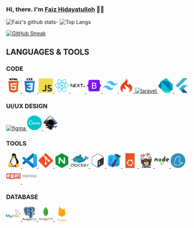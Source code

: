 ### Hi, there. I'm <a href="https://www.linkedin.com/in/faiz-hidayatulloh-9b1615157/" target="_blank">Faiz Hidayatulloh</a> 👋🏼

![Faiz's github stats](https://github-readme-stats-faizhid.vercel.app/api?username=hid0&show_icons=true&theme=vue-dark&count_private=true)- ![Top Langs](https://github-readme-stats-faizhid.vercel.app/api/top-langs?username=hid0&show_icons=true&theme=vue-dark&count_private=true)

[![GitHub Streak](https://streak-stats.demolab.com?user=hid0&hide_border=true&border_radius=5&locale=jv&mode=weekly&card_width=500&card_height=200)](https://git.io/streak-stats)
<!-- [![Github Badge](https://img.shields.io/github/followers/hid0?style=social)](https://github.com/hid0)
[![Linkedin Badge]()](https://www.linkedin.com/in/faiz-hidayatulloh-9b1615157/)
[![Instagram Badge]()]()
[![Gmail Badge]()](mailto:faizhid11@gmail.com)
[![Twitter Badge](https://img.shields.io/twitter/url?url=https%3A%2F%2Ftwitter.com%2Ffaiz14_)](https://twitter.com/faiz14_)
[![Website Badge]()](https://faizhid.xyz) -->

## LANGUAGES & TOOLS

### CODE

  <a href="https://www.w3.org/html/" target="_blank">
    <img
      src="https://raw.githubusercontent.com/devicons/devicon/master/icons/html5/html5-original-wordmark.svg"
      alt="html5"
      width="40"
      height="40"
    />
  </a>
  <a href="https://www.w3schools.com/css/" target="_blank">
    <img
      src="https://raw.githubusercontent.com/devicons/devicon/master/icons/css3/css3-original-wordmark.svg"
      alt="css3"
      width="40"
      height="40"
    />
  </a>
  <a href="https://www.javascript.com/" target="_blank">
    <img
      src="https://raw.githubusercontent.com/devicons/devicon/master/icons/javascript/javascript-original.svg"
      alt="js"
      width="40"
      height="40"
    />
  </a>
  <a href="https://www.reactjs.org/" target="_blank">
    <img
      src="https://raw.githubusercontent.com/devicons/devicon/master/icons/react/react-original.svg"
      alt="reactjs"
      width="40"
      height="40"
    />
  </a>
  <a href="https://www.nextjs.org/" target="_blank">
    <img
      src="https://raw.githubusercontent.com/devicons/devicon/master/icons/nextjs/nextjs-original-wordmark.svg"
      alt="reactjs"
      width="40"
      height="40"
    />
  </a>
  </a>
  <a href="https://getbootstrap.com/" target="_blank">
    <img
      src="https://raw.githubusercontent.com/devicons/devicon/master/icons/bootstrap/bootstrap-original.svg"
      alt="bootstrap"
      width="40"
      height="40"
    />
  </a>
  <a href="https://www.tailwindcss.com/" target="_blank">
    <img
      src="https://raw.githubusercontent.com/devicons/devicon/master/icons/tailwindcss/tailwindcss-plain.svg"
      alt="tailwindcss"
      width="40"
      height="40"
    />
  </a>
  <a href="https://www.codeigniter.com/" target="_blank">
    <img
      src="https://raw.githubusercontent.com/devicons/devicon/master/icons/codeigniter/codeigniter-plain.svg"
      alt="codeigniter"
      width="40"
      height="40"
    />
  </a>
  <a href="https://www.laravel.com/" target="_blank">
    <img
      src="https://laravel.com/img/logomark.min.svg"
      alt="laravel"
      width="40"
      height="40"
    />
  </a>
  <a href="https://www.dart.dev/" target="_blank">
    <img
      src="https://raw.githubusercontent.com/devicons/devicon/master/icons/dart/dart-original.svg"
      alt="dart"
      width="40"
      height="40"
    />
  </a>
  <a href="https://www.flutter.dev/" target="_blank">
    <img
      src="https://raw.githubusercontent.com/devicons/devicon/master/icons/flutter/flutter-original.svg"
      alt="flutter"
      width="40"
      height="40"
    />
  </a>

### UI/UX DESIGN

  <a href="https://www.figma.com/" target="_blank">
    <img
      src="https://www.vectorlogo.zone/logos/figma/figma-icon.svg"
      alt="figma"
      width="40"
      height="40"
    />
  </a>
  <a href="https://www.canva.com/" target="_blank">
    <img
      src="https://raw.githubusercontent.com/devicons/devicon/master/icons/canva/canva-original.svg"
      alt="canva"
      width="40"
      height="40"
    />
  </a>
  <a href="https://www.inkscape.com/" target="_blank">
    <img
      src="https://raw.githubusercontent.com/devicons/devicon/master/icons/inkscape/inkscape-original.svg"
      alt="inkscape"
      width="40"
      height="40"
    />
  </a>

### TOOLS

  <a href="https://linux.org" target="_blank">
    <img
      src="https://raw.githubusercontent.com/devicons/devicon/master/icons/linux/linux-original.svg"
      alt="linux"
      width="40"
      height="40"
    />
  </a>
  <a href="https://code.visualstudio.com" target="_blank">
    <img
      src="https://raw.githubusercontent.com/devicons/devicon/master/icons/vscode/vscode-original.svg"
      alt="vscode"
      width="40"
      height="40"
    />
  </a>
  <a href="https://www.git-scm.com/" target="_blank">
    <img
      src="https://raw.githubusercontent.com/devicons/devicon/master/icons/git/git-original.svg"
      alt="nginx"
      width="40"
      height="40"
    />
  </a>
  <a href="https://www.nginx.com/" target="_blank">
    <img
      src="https://raw.githubusercontent.com/devicons/devicon/master/icons/nginx/nginx-original.svg"
      alt="nginx"
      width="40"
      height="40"
    />
  </a>
  <a href="https://www.docker.com/" target="_blank">
    <img
      src="https://raw.githubusercontent.com/devicons/devicon/master/icons/docker/docker-original-wordmark.svg"
      alt="docker"
      width="50"
      height="40"
    />
  </a>
  <a href="https://www.gnu.org/software/bash/" target="_blank">
    <img
      src="https://raw.githubusercontent.com/devicons/devicon/master/icons/bash/bash-original.svg"
      alt="bash"
      width="40"
      height="40"
    />
  </a>
  <a href="https://developer.apple.com/xcode/" target="_blank">
    <img
      src="https://raw.githubusercontent.com/devicons/devicon/master/icons/xcode/xcode-original.svg"
      alt="xcode"
      width="40"
      height="40"
    />
  </a>
  <a href="https://www.ubuntu.com" target="_blank">
    <img
      src="https://raw.githubusercontent.com/devicons/devicon/master/icons/ubuntu/ubuntu-plain.svg"
      alt="ubuntu"
      width="40"
      height="40"
    />
  </a>
  <a href="https://www.getcomposer.org" target="_blank">
    <img
      src="https://raw.githubusercontent.com/devicons/devicon/master/icons/composer/composer-original.svg"
      alt="composer"
      width="40"
      height="40"
    />
  </a>
  <a href="https://nodejs.com/" target="_blank">
    <img
      src="https://raw.githubusercontent.com/devicons/devicon/master/icons/nodejs/nodejs-original-wordmark.svg"
      alt="nodejs"
      width="40"
      height="40"
    />
  </a>
  <a href="https://yarnpkg.com/" target="_blank">
    <img
      src="https://raw.githubusercontent.com/devicons/devicon/master/icons/yarn/yarn-original.svg"
      alt="yarn"
      width="40"
      height="40"
    />
  </a>
  <a href="https://www.npmjs.com/" target="_blank">
    <img
      src="https://raw.githubusercontent.com/devicons/devicon/master/icons/npm/npm-original-wordmark.svg"
      alt="npm"
      width="40"
      height="40"
    />
  </a>
  <a href="https://www.expressjs.com/" target="_blank">
    <img
      src="https://raw.githubusercontent.com/devicons/devicon/master/icons/express/express-original-wordmark.svg"
      alt="npm"
      width="40"
      height="40"
    />
  </a>

### DATABASE

  <a href="https://www.mysql.com" target="_blank">
    <img
      src="https://raw.githubusercontent.com/devicons/devicon/master/icons/mysql/mysql-original-wordmark.svg"
      alt="mysql"
      width="40"
      height="40"
    />
  </a>
  <a href="https://www.postgresql.org/" target="_blank">
    <img
      src="https://raw.githubusercontent.com/devicons/devicon/master/icons/postgresql/postgresql-original-wordmark.svg"
      alt="postgreSQL"
      width="40"
      height="40"
    />
  </a>
  <a href="https://www.mongodb.com" target="_blank">
    <img
      src="https://raw.githubusercontent.com/devicons/devicon/master/icons/mongodb/mongodb-original-wordmark.svg"
      alt="mongoDB"
      width="40"
      height="40"
    />
  </a>
  <a href="https://firebase.google.com/" target="_blank">
    <img
      src="https://raw.githubusercontent.com/devicons/devicon/master/icons/firebase/firebase-plain-wordmark.svg"
      alt="firebase"
      width="40"
      height="40"
    />
  </a>
